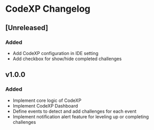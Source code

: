 <!-- Keep a Changelog guide -> https://keepachangelog.com -->

# CodeXP Changelog

## [Unreleased]

### Added

- Add CodeXP configuration in IDE setting
- Add checkbox for show/hide completed challenges

## v1.0.0

### Added

- Implement core logic of CodeXP
- Implement CodeXP Dashboard
- Define events to detect and add challenges for each event
- Implement notification alert feature for leveling up or completing challenges